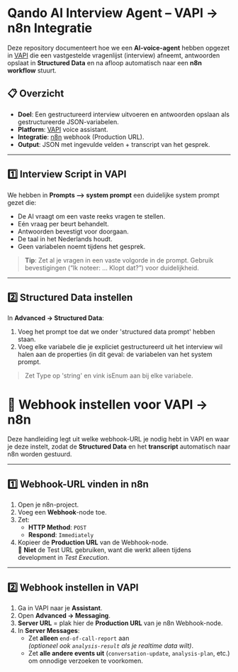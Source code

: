 # Qando AI Interview Agent – VAPI → n8n Integratie

Deze repository documenteert hoe we een **AI-voice-agent** hebben opgezet in [VAPI](https://vapi.ai) die een vastgestelde vragenlijst (interview) afneemt, antwoorden opslaat in **Structured Data** en na afloop automatisch naar een **n8n workflow** stuurt.

## 📋 Overzicht

- **Doel**: Een gestructureerd interview uitvoeren en antwoorden opslaan als gestructureerde JSON-variabelen.
- **Platform**: [VAPI](https://vapi.ai) voice assistant.
- **Integratie**: [n8n](https://n8n.io) webhook (Production URL).
- **Output**: JSON met ingevulde velden + transcript van het gesprek.

---

## 1️⃣ Interview Script in VAPI

We hebben in **Prompts --> system prompt** een duidelijke system prompt gezet die:
- De AI vraagt om een vaste reeks vragen te stellen.
- Eén vraag per beurt behandelt.
- Antwoorden bevestigt voor doorgaan.
- De taal in het Nederlands houdt.
- Geen variabelen noemt tijdens het gesprek.

> **Tip**: Zet al je vragen in een vaste volgorde in de prompt. Gebruik bevestigingen (“Ik noteer: … Klopt dat?”) voor duidelijkheid.

---

## 2️⃣ Structured Data instellen

In **Advanced → Structured Data**:
1. Voeg het prompt toe dat we onder 'structured data prompt' hebben staan.
2. Voeg elke variabele die je expliciet gestructureerd uit het interview wil halen aan de properties (in dit geval: de variabelen van het system prompt.
  > Zet Type op 'string' en vink isEnum aan bij elke variabele.

# 🔗 Webhook instellen voor VAPI → n8n

Deze handleiding legt uit welke webhook-URL je nodig hebt in VAPI en waar je deze instelt, zodat de **Structured Data** en het **transcript** automatisch naar n8n worden gestuurd.

---

## 1️⃣ Webhook-URL vinden in n8n

1. Open je n8n-project.
2. Voeg een **Webhook**-node toe.
3. Zet:
   - **HTTP Method**: `POST`
   - **Respond**: `Immediately`
4. Kopieer de **Production URL** van de Webhook-node.  
   🔹 **Niet** de Test URL gebruiken, want die werkt alleen tijdens development in *Test Execution*.

---

## 2️⃣ Webhook instellen in VAPI

1. Ga in VAPI naar je **Assistant**.
2. Open **Advanced → Messaging**.
3. **Server URL** = plak hier de **Production URL** van je n8n Webhook-node.
4. In **Server Messages**:
   - Zet **alleen** `end-of-call-report` aan  
     *(optioneel ook `analysis-result` als je realtime data wilt)*.
   - Zet **alle andere events uit** (`conversation-update`, `analysis-plan`, etc.) om onnodige verzoeken te voorkomen.

